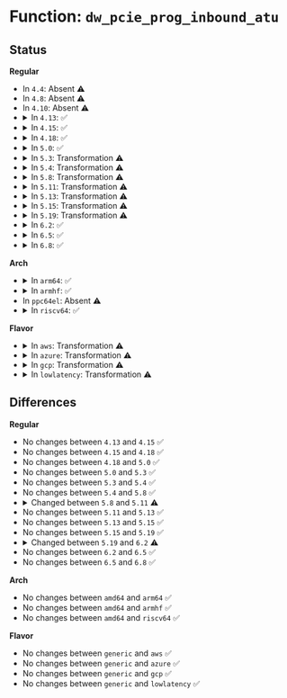 # Function: <code>dw_pcie_prog_inbound_atu</code>

## Status
<b>Regular</b>
<ul>
<li>
In <code>4.4</code>: Absent ⚠️
</li>
<li>
In <code>4.8</code>: Absent ⚠️
</li>
<li>
In <code>4.10</code>: Absent ⚠️
</li>
<li>
<details>
<summary>In <code>4.13</code>: ✅</summary>

```c
int dw_pcie_prog_inbound_atu(struct dw_pcie *pci, int index, int bar, u64 cpu_addr, enum dw_pcie_as_type as_type);
```

**Collision:** Unique Global

**Inline:** No

**Transformation:** False

**Instances:**

```
In drivers/pci/dwc/pcie-designware.c (ffffffff814d3420)
Location: drivers/pci/dwc/pcie-designware.c:247
Inline: False
```
**Symbols:**

```
ffffffff814d3420-ffffffff814d3566: dw_pcie_prog_inbound_atu (STB_GLOBAL)
```
</details>
</li>
<li>
<details>
<summary>In <code>4.15</code>: ✅</summary>

```c
int dw_pcie_prog_inbound_atu(struct dw_pcie *pci, int index, int bar, u64 cpu_addr, enum dw_pcie_as_type as_type);
```

**Collision:** Unique Global

**Inline:** No

**Transformation:** False

**Instances:**

```
In drivers/pci/dwc/pcie-designware.c (ffffffff81513720)
Location: drivers/pci/dwc/pcie-designware.c:249
Inline: False
```
**Symbols:**

```
ffffffff81513720-ffffffff81513945: dw_pcie_prog_inbound_atu (STB_GLOBAL)
```
</details>
</li>
<li>
<details>
<summary>In <code>4.18</code>: ✅</summary>

```c
int dw_pcie_prog_inbound_atu(struct dw_pcie *pci, int index, int bar, u64 cpu_addr, enum dw_pcie_as_type as_type);
```

**Collision:** Unique Global

**Inline:** No

**Transformation:** False

**Instances:**

```
In drivers/pci/controller/dwc/pcie-designware.c (ffffffff81548b00)
Location: drivers/pci/controller/dwc/pcie-designware.c:246
Inline: False
```
**Symbols:**

```
ffffffff81548b00-ffffffff81548d2a: dw_pcie_prog_inbound_atu (STB_GLOBAL)
```
</details>
</li>
<li>
<details>
<summary>In <code>5.0</code>: ✅</summary>

```c
int dw_pcie_prog_inbound_atu(struct dw_pcie *pci, int index, int bar, u64 cpu_addr, enum dw_pcie_as_type as_type);
```

**Collision:** Unique Global

**Inline:** No

**Transformation:** False

**Instances:**

```
In drivers/pci/controller/dwc/pcie-designware.c (ffffffff8155f1d0)
Location: drivers/pci/controller/dwc/pcie-designware.c:246
Inline: False
```
**Symbols:**

```
ffffffff8155f1d0-ffffffff8155f403: dw_pcie_prog_inbound_atu (STB_GLOBAL)
```
</details>
</li>
<li>
<details>
<summary>In <code>5.3</code>: Transformation ⚠️</summary>

```c
int dw_pcie_prog_inbound_atu(struct dw_pcie *pci, int index, int bar, u64 cpu_addr, enum dw_pcie_as_type as_type);
```

**Collision:** Unique Global

**Inline:** No

**Transformation:** True

**Instances:**

```
In drivers/pci/controller/dwc/pcie-designware.c (0)
Location: drivers/pci/controller/dwc/pcie-designware.c:300
Inline: False
```
**Symbols:**

```
ffffffff8158fbee-ffffffff8158fc22: dw_pcie_prog_inbound_atu.cold (STB_LOCAL)
ffffffff8158f7f0-ffffffff8158f9c2: dw_pcie_prog_inbound_atu (STB_GLOBAL)
```
</details>
</li>
<li>
<details>
<summary>In <code>5.4</code>: Transformation ⚠️</summary>

```c
int dw_pcie_prog_inbound_atu(struct dw_pcie *pci, int index, int bar, u64 cpu_addr, enum dw_pcie_as_type as_type);
```

**Collision:** Unique Global

**Inline:** No

**Transformation:** True

**Instances:**

```
In drivers/pci/controller/dwc/pcie-designware.c (0)
Location: drivers/pci/controller/dwc/pcie-designware.c:380
Inline: False
```
**Symbols:**

```
ffffffff815b1956-ffffffff815b198a: dw_pcie_prog_inbound_atu.cold (STB_LOCAL)
ffffffff815b1560-ffffffff815b1732: dw_pcie_prog_inbound_atu (STB_GLOBAL)
```
</details>
</li>
<li>
<details>
<summary>In <code>5.8</code>: Transformation ⚠️</summary>

```c
int dw_pcie_prog_inbound_atu(struct dw_pcie *pci, int index, int bar, u64 cpu_addr, enum dw_pcie_as_type as_type);
```

**Collision:** Unique Global

**Inline:** No

**Transformation:** True

**Instances:**

```
In drivers/pci/controller/dwc/pcie-designware.c (0)
Location: drivers/pci/controller/dwc/pcie-designware.c:384
Inline: False
```
**Symbols:**

```
ffffffff8165b1e5-ffffffff8165b219: dw_pcie_prog_inbound_atu.cold (STB_LOCAL)
ffffffff8165add0-ffffffff8165afa2: dw_pcie_prog_inbound_atu (STB_GLOBAL)
```
</details>
</li>
<li>
<details>
<summary>In <code>5.11</code>: Transformation ⚠️</summary>

```c
int dw_pcie_prog_inbound_atu(struct dw_pcie *pci, u8 func_no, int index, int bar, u64 cpu_addr, enum dw_pcie_as_type as_type);
```

**Collision:** Unique Global

**Inline:** No

**Transformation:** True

**Instances:**

```
In drivers/pci/controller/dwc/pcie-designware.c (0)
Location: drivers/pci/controller/dwc/pcie-designware.c:392
Inline: False
Direct callers:
  - drivers/pci/controller/dwc/pcie-designware-ep.c:dw_pcie_ep_set_bar
```
**Symbols:**

```
ffffffff81bfdf20-ffffffff81bfdf54: dw_pcie_prog_inbound_atu.cold (STB_LOCAL)
ffffffff8167b070-ffffffff8167b253: dw_pcie_prog_inbound_atu (STB_GLOBAL)
```
</details>
</li>
<li>
<details>
<summary>In <code>5.13</code>: Transformation ⚠️</summary>

```c
int dw_pcie_prog_inbound_atu(struct dw_pcie *pci, u8 func_no, int index, int bar, u64 cpu_addr, enum dw_pcie_as_type as_type);
```

**Collision:** Unique Global

**Inline:** No

**Transformation:** True

**Instances:**

```
In drivers/pci/controller/dwc/pcie-designware.c (0)
Location: drivers/pci/controller/dwc/pcie-designware.c:442
Inline: False
Direct callers:
  - drivers/pci/controller/dwc/pcie-designware-ep.c:dw_pcie_ep_set_bar
```
**Symbols:**

```
ffffffff81befd7f-ffffffff81befdb3: dw_pcie_prog_inbound_atu.cold (STB_LOCAL)
ffffffff8165dad0-ffffffff8165dcaf: dw_pcie_prog_inbound_atu (STB_GLOBAL)
```
</details>
</li>
<li>
<details>
<summary>In <code>5.15</code>: Transformation ⚠️</summary>

```c
int dw_pcie_prog_inbound_atu(struct dw_pcie *pci, u8 func_no, int index, int bar, u64 cpu_addr, enum dw_pcie_as_type as_type);
```

**Collision:** Unique Global

**Inline:** No

**Transformation:** True

**Instances:**

```
In drivers/pci/controller/dwc/pcie-designware.c (0)
Location: drivers/pci/controller/dwc/pcie-designware.c:442
Inline: False
Direct callers:
  - drivers/pci/controller/dwc/pcie-designware-ep.c:dw_pcie_ep_set_bar
```
**Symbols:**

```
ffffffff81ceb3d4-ffffffff81ceb408: dw_pcie_prog_inbound_atu.cold (STB_LOCAL)
ffffffff816d0540-ffffffff816d071f: dw_pcie_prog_inbound_atu (STB_GLOBAL)
```
</details>
</li>
<li>
<details>
<summary>In <code>5.19</code>: Transformation ⚠️</summary>

```c
int dw_pcie_prog_inbound_atu(struct dw_pcie *pci, u8 func_no, int index, int bar, u64 cpu_addr, enum dw_pcie_as_type as_type);
```

**Collision:** Unique Global

**Inline:** No

**Transformation:** True

**Instances:**

```
In drivers/pci/controller/dwc/pcie-designware.c (0)
Location: drivers/pci/controller/dwc/pcie-designware.c:446
Inline: False
Direct callers:
  - drivers/pci/controller/dwc/pcie-designware-ep.c:dw_pcie_ep_set_bar
```
**Symbols:**

```
ffffffff81eb27ee-ffffffff81eb2808: dw_pcie_prog_inbound_atu.cold (STB_LOCAL)
ffffffff817f9440-ffffffff817f964a: dw_pcie_prog_inbound_atu (STB_GLOBAL)
```
</details>
</li>
<li>
<details>
<summary>In <code>6.2</code>: ✅</summary>

```c
int dw_pcie_prog_inbound_atu(struct dw_pcie *pci, int index, int type, u64 cpu_addr, u64 pci_addr, u64 size);
```

**Collision:** Unique Global

**Inline:** No

**Transformation:** False

**Instances:**

```
In drivers/pci/controller/dwc/pcie-designware.c (ffffffff819257d0)
Location: drivers/pci/controller/dwc/pcie-designware.c:541
Inline: False
Direct callers:
  - drivers/pci/controller/dwc/pcie-designware-host.c:dw_pcie_iatu_setup
```
**Symbols:**

```
ffffffff819257d0-ffffffff819259d0: dw_pcie_prog_inbound_atu (STB_GLOBAL)
```
</details>
</li>
<li>
<details>
<summary>In <code>6.5</code>: ✅</summary>

```c
int dw_pcie_prog_inbound_atu(struct dw_pcie *pci, int index, int type, u64 cpu_addr, u64 pci_addr, u64 size);
```

**Collision:** Unique Global

**Inline:** No

**Transformation:** False

**Instances:**

```
In drivers/pci/controller/dwc/pcie-designware.c (ffffffff81969580)
Location: drivers/pci/controller/dwc/pcie-designware.c:554
Inline: False
Direct callers:
  - drivers/pci/controller/dwc/pcie-designware-host.c:dw_pcie_iatu_setup
```
**Symbols:**

```
ffffffff81969580-ffffffff81969780: dw_pcie_prog_inbound_atu (STB_GLOBAL)
```
</details>
</li>
<li>
<details>
<summary>In <code>6.8</code>: ✅</summary>

```c
int dw_pcie_prog_inbound_atu(struct dw_pcie *pci, int index, int type, u64 cpu_addr, u64 pci_addr, u64 size);
```

**Collision:** Unique Global

**Inline:** No

**Transformation:** False

**Instances:**

```
In drivers/pci/controller/dwc/pcie-designware.c (ffffffff819b2d30)
Location: drivers/pci/controller/dwc/pcie-designware.c:555
Inline: False
Direct callers:
  - drivers/pci/controller/dwc/pcie-designware-host.c:dw_pcie_iatu_setup
```
**Symbols:**

```
ffffffff819b2d30-ffffffff819b2f30: dw_pcie_prog_inbound_atu (STB_GLOBAL)
```
</details>
</li>
</ul>
<b>Arch</b>
<ul>
<li>
<details>
<summary>In <code>arm64</code>: ✅</summary>

```c
int dw_pcie_prog_inbound_atu(struct dw_pcie *pci, int index, int bar, u64 cpu_addr, enum dw_pcie_as_type as_type);
```

**Collision:** Unique Global

**Inline:** No

**Transformation:** False

**Instances:**

```
In drivers/pci/controller/dwc/pcie-designware.c (ffff80001072d690)
Location: drivers/pci/controller/dwc/pcie-designware.c:380
Inline: False
Direct callers:
  - drivers/pci/controller/dwc/pcie-designware-ep.c:dw_pcie_ep_set_bar
```
**Symbols:**

```
ffff80001072d690-ffff80001072d884: dw_pcie_prog_inbound_atu (STB_GLOBAL)
```
</details>
</li>
<li>
<details>
<summary>In <code>armhf</code>: ✅</summary>

```c
int dw_pcie_prog_inbound_atu(struct dw_pcie *pci, int index, int bar, u64 cpu_addr, enum dw_pcie_as_type as_type);
```

**Collision:** Unique Global

**Inline:** No

**Transformation:** False

**Instances:**

```
In drivers/pci/controller/dwc/pcie-designware.c (c08b6dfc)
Location: drivers/pci/controller/dwc/pcie-designware.c:380
Inline: False
Direct callers:
  - drivers/pci/controller/dwc/pcie-designware-ep.c:dw_pcie_ep_set_bar
```
**Symbols:**

```
c08b6dfc-c08b6fe0: dw_pcie_prog_inbound_atu (STB_GLOBAL)
```
</details>
</li>
<li>
In <code>ppc64el</code>: Absent ⚠️
</li>
<li>
<details>
<summary>In <code>riscv64</code>: ✅</summary>

```c
int dw_pcie_prog_inbound_atu(struct dw_pcie *pci, int index, int bar, u64 cpu_addr, enum dw_pcie_as_type as_type);
```

**Collision:** Unique Global

**Inline:** No

**Transformation:** False

**Instances:**

```
In drivers/pci/controller/dwc/pcie-designware.c (ffffffe0004e7d5a)
Location: drivers/pci/controller/dwc/pcie-designware.c:380
Inline: False
Direct callers:
  - drivers/pci/controller/dwc/pcie-designware-ep.c:dw_pcie_ep_set_bar
```
**Symbols:**

```
ffffffe0004e7d5a-ffffffe0004e7f12: dw_pcie_prog_inbound_atu (STB_GLOBAL)
```
</details>
</li>
</ul>
<b>Flavor</b>
<ul>
<li>
<details>
<summary>In <code>aws</code>: Transformation ⚠️</summary>

```c
int dw_pcie_prog_inbound_atu(struct dw_pcie *pci, int index, int bar, u64 cpu_addr, enum dw_pcie_as_type as_type);
```

**Collision:** Unique Global

**Inline:** No

**Transformation:** True

**Instances:**

```
In drivers/pci/controller/dwc/pcie-designware.c (0)
Location: drivers/pci/controller/dwc/pcie-designware.c:380
Inline: False
```
**Symbols:**

```
ffffffff815a5116-ffffffff815a514a: dw_pcie_prog_inbound_atu.cold (STB_LOCAL)
ffffffff815a4d20-ffffffff815a4ef2: dw_pcie_prog_inbound_atu (STB_GLOBAL)
```
</details>
</li>
<li>
<details>
<summary>In <code>azure</code>: Transformation ⚠️</summary>

```c
int dw_pcie_prog_inbound_atu(struct dw_pcie *pci, int index, int bar, u64 cpu_addr, enum dw_pcie_as_type as_type);
```

**Collision:** Unique Global

**Inline:** No

**Transformation:** True

**Instances:**

```
In drivers/pci/controller/dwc/pcie-designware.c (0)
Location: drivers/pci/controller/dwc/pcie-designware.c:380
Inline: False
```
**Symbols:**

```
ffffffff815942b6-ffffffff815942ea: dw_pcie_prog_inbound_atu.cold (STB_LOCAL)
ffffffff81593ec0-ffffffff81594092: dw_pcie_prog_inbound_atu (STB_GLOBAL)
```
</details>
</li>
<li>
<details>
<summary>In <code>gcp</code>: Transformation ⚠️</summary>

```c
int dw_pcie_prog_inbound_atu(struct dw_pcie *pci, int index, int bar, u64 cpu_addr, enum dw_pcie_as_type as_type);
```

**Collision:** Unique Global

**Inline:** No

**Transformation:** True

**Instances:**

```
In drivers/pci/controller/dwc/pcie-designware.c (0)
Location: drivers/pci/controller/dwc/pcie-designware.c:380
Inline: False
```
**Symbols:**

```
ffffffff815a56a6-ffffffff815a56da: dw_pcie_prog_inbound_atu.cold (STB_LOCAL)
ffffffff815a52b0-ffffffff815a5482: dw_pcie_prog_inbound_atu (STB_GLOBAL)
```
</details>
</li>
<li>
<details>
<summary>In <code>lowlatency</code>: Transformation ⚠️</summary>

```c
int dw_pcie_prog_inbound_atu(struct dw_pcie *pci, int index, int bar, u64 cpu_addr, enum dw_pcie_as_type as_type);
```

**Collision:** Unique Global

**Inline:** No

**Transformation:** True

**Instances:**

```
In drivers/pci/controller/dwc/pcie-designware.c (0)
Location: drivers/pci/controller/dwc/pcie-designware.c:380
Inline: False
```
**Symbols:**

```
ffffffff815bfaa6-ffffffff815bfada: dw_pcie_prog_inbound_atu.cold (STB_LOCAL)
ffffffff815bf6b0-ffffffff815bf882: dw_pcie_prog_inbound_atu (STB_GLOBAL)
```
</details>
</li>
</ul>

## Differences
<b>Regular</b>
<ul>
<li>
No changes between <code>4.13</code> and <code>4.15</code> ✅
</li>
<li>
No changes between <code>4.15</code> and <code>4.18</code> ✅
</li>
<li>
No changes between <code>4.18</code> and <code>5.0</code> ✅
</li>
<li>
No changes between <code>5.0</code> and <code>5.3</code> ✅
</li>
<li>
No changes between <code>5.3</code> and <code>5.4</code> ✅
</li>
<li>
No changes between <code>5.4</code> and <code>5.8</code> ✅
</li>
<li>
<details>
<summary>Changed between <code>5.8</code> and <code>5.11</code> ⚠️</summary>
<ul>
<li>
<b>Param added. </b>
<code>u8 func_no</code>
</li>
<li>
<b>Param reordered. </b>
<code>pci, index, bar, cpu_addr, as_type</code> ➡️ <code>pci, func_no, index, bar, cpu_addr, as_type</code>
</li>
</ul>
</details>
</li>
<li>
No changes between <code>5.11</code> and <code>5.13</code> ✅
</li>
<li>
No changes between <code>5.13</code> and <code>5.15</code> ✅
</li>
<li>
No changes between <code>5.15</code> and <code>5.19</code> ✅
</li>
<li>
<details>
<summary>Changed between <code>5.19</code> and <code>6.2</code> ⚠️</summary>
<ul>
<li>
<b>Param added. </b>
<code>int type</code>
</li>
<li>
<b>Param added. </b>
<code>u64 pci_addr</code>
</li>
<li>
<b>Param added. </b>
<code>u64 size</code>
</li>
<li>
<b>Param removed. </b>
<code>u8 func_no</code>
</li>
<li>
<b>Param removed. </b>
<code>int bar</code>
</li>
<li>
<b>Param removed. </b>
<code>enum dw_pcie_as_type as_type</code>
</li>
<li>
<b>Param reordered. </b>
<code>pci, func_no, index, bar, cpu_addr, as_type</code> ➡️ <code>pci, index, type, cpu_addr, pci_addr, size</code>
</li>
</ul>
</details>
</li>
<li>
No changes between <code>6.2</code> and <code>6.5</code> ✅
</li>
<li>
No changes between <code>6.5</code> and <code>6.8</code> ✅
</li>
</ul>
<b>Arch</b>
<ul>
<li>
No changes between <code>amd64</code> and <code>arm64</code> ✅
</li>
<li>
No changes between <code>amd64</code> and <code>armhf</code> ✅
</li>
<li>
No changes between <code>amd64</code> and <code>riscv64</code> ✅
</li>
</ul>
<b>Flavor</b>
<ul>
<li>
No changes between <code>generic</code> and <code>aws</code> ✅
</li>
<li>
No changes between <code>generic</code> and <code>azure</code> ✅
</li>
<li>
No changes between <code>generic</code> and <code>gcp</code> ✅
</li>
<li>
No changes between <code>generic</code> and <code>lowlatency</code> ✅
</li>
</ul>
